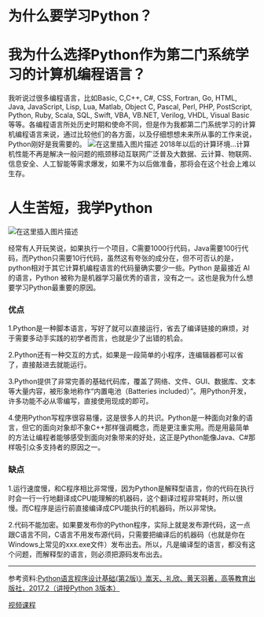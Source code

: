 # 为什么要学习Python？




# 我为什么选择Python作为第二门系统学习的计算机编程语言？

我听说过很多编程语言，比如Basic, C,C++, C#, CSS, Fortran,  Go, HTML, Java, JavaScript, Lisp, Lua, Matlab, Object C, Pascal, Perl, PHP, PostScript, Python, Ruby, Scala, SQL, Swift, VBA, VB.NET, Verilog, VHDL, Visual Basic等等。各编程语言所处历史时期和使命不同，但是作为我都第二门系统学习的计算机编程语言来说，通过比较他们的各方面，以及仔细想想未来所从事的工作来说，Python刚好是我需要的。
![在这里插入图片描述](https://img-blog.csdnimg.cn/20200416155233138.png?x-oss-process=image/watermark,type_ZmFuZ3poZW5naGVpdGk,shadow_10,text_aHR0cHM6Ly9ibG9nLmNzZG4ubmV0L09sZEh1YW5nQw==,size_16,color_FFFFFF,t_70)
2018年以后的计算环境...计算机性能不再是解决一般问题的瓶颈移动互联网广泛普及大数据、云计算、物联网、信息安全、人工智能等需求爆发，如果不为以后做准备，那将会在这个社会上难以生存。

# 人生苦短，我学Python
![在这里插入图片描述](https://img-blog.csdnimg.cn/20200416154427691.png?x-oss-process=image/watermark,type_ZmFuZ3poZW5naGVpdGk,shadow_10,text_aHR0cHM6Ly9ibG9nLmNzZG4ubmV0L09sZEh1YW5nQw==,size_16,color_FFFFFF,t_70)


经常有人开玩笑说，如果执行一个项目，C需要1000行代码，Java需要100行代码，而Python只需要10行代码，虽然这有夸张的成分在，但不可否认的是，python相对于其它计算机编程语言的代码量确实要少一些。Python 是最接近 AI 的语言，Python 被称为是机器学习最优秀的语言，没有之一。这也是我为什么想要学习Python最重要的原因。
### 优点
1.Python是一种脚本语言，写好了就可以直接运行，省去了编译链接的麻烦，对于需要多动手实践的初学者而言，也就是少了出错的机会。

2.Python还有一种交互的方式，如果是一段简单的小程序，连编辑器都可以省了，直接敲进去就能运行。

3.Python提供了非常完善的基础代码库，覆盖了网络、文件、GUI、数据库、文本等大量内容，被形象地称作“内置电池（Batteries included）”。用Python开发，许多功能不必从零编写，直接使用现成的即可。

4.使用Python写程序很容易懂，这是很多人的共识。Python是一种面向对象的语言，但它的面向对象却不象C++那样强调概念，而是更注重实用。而是用最简单的方法让编程者能够感受到面向对象带来的好处，这正是Python能像Java、C#那样吸引众多支持者的原因之一。

### 缺点
1.运行速度慢，和C程序相比非常慢，因为Python是解释型语言，你的代码在执行时会一行一行地翻译成CPU能理解的机器码，这个翻译过程非常耗时，所以很慢。而C程序是运行前直接编译成CPU能执行的机器码，所以非常快。

2.代码不能加密。如果要发布你的Python程序，实际上就是发布源代码，这一点跟C语言不同，C语言不用发布源代码，只需要把编译后的机器码（也就是你在Windows上常见的xxx.exe文件）发布出去。所以，凡是编译型的语言，都没有这个问题，而解释型的语言，则必须把源码发布出去。

------

[^undefined]:

参考资料:[Python语言程序设计基础(第2版)》嵩天、礼欣、黄天羽著，高等教育出版社，2017.2（讲授Python 3版本）](https://item.jd.com/12128326.html?dist=jd)

[视频课程](http://www.icourse163.org/course/BIT-268001)



